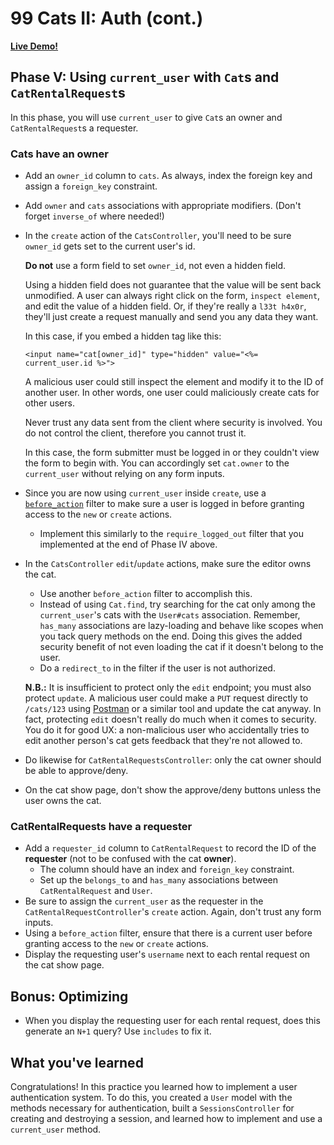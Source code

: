 # 99 Cats II: Auth (cont.)

**[Live Demo!][live-demo]**

## Phase V: Using `current_user` with `Cat`s and `CatRentalRequest`s

In this phase, you will use `current_user` to give `Cat`s an owner and
`CatRentalRequest`s a requester.

### Cats have an owner

- Add an `owner_id` column to `cats`. As always, index the foreign key and
  assign a `foreign_key` constraint.
- Add `owner` and `cats` associations with appropriate modifiers. (Don't forget
  `inverse_of` where needed!)
- In the `create` action of the `CatsController`, you'll need to be sure
  `owner_id` gets set to the current user's id.

  **Do not** use a form field to set `owner_id`, not even a hidden field.

  Using a hidden field does not guarantee that the value will be sent back
  unmodified. A user can always right click on the form, `inspect element`, and
  edit the value of a hidden field. Or, if they're really a `l33t h4x0r`,
  they'll just create a request manually and send you any data they want.

  In this case, if you embed a hidden tag like this:

  ```erb
  <input name="cat[owner_id]" type="hidden" value="<%= current_user.id %>">
  ```

  A malicious user could still inspect the element and modify it to the ID of
  another user. In other words, one user could maliciously create cats for other
  users.

  Never trust any data sent from the client where security is involved. You do
  not control the client, therefore you cannot trust it.

  In this case, the form submitter must be logged in or they couldn't view the
  form to begin with. You can accordingly set `cat.owner` to the `current_user`
  without relying on any form inputs.

- Since you are now using `current_user` inside `create`, use a
  [`before_action`] filter to make sure a user is logged in before granting
  access to the `new` or `create` actions.
  - Implement this similarly to the `require_logged_out` filter that you
    implemented at the end of Phase IV above.
- In the `CatsController` `edit`/`update` actions, make sure the editor owns the
  cat.
  - Use another `before_action` filter to accomplish this.
  - Instead of using `Cat.find`, try searching for the cat only among the
    `current_user`'s cats with the `User#cats` association. Remember, `has_many`
    associations are lazy-loading and behave like scopes when you tack query
    methods on the end. Doing this gives the added security benefit of not even
    loading the cat if it doesn't belong to the user.
  - Do a `redirect_to` in the filter if the user is not authorized.

  **N.B.:** It is insufficient to protect only the `edit` endpoint; you must
  also protect `update`. A malicious user could make a `PUT` request directly to
  `/cats/123` using [Postman] or a similar tool and update the cat anyway. In
  fact, protecting `edit` doesn't really do much when it comes to security. You
  do it for good UX: a non-malicious user who accidentally tries to edit another
  person's cat gets feedback that they're not allowed to.

- Do likewise for `CatRentalRequestsController`: only the cat owner should be
  able to approve/deny.
- On the cat show page, don't show the approve/deny buttons unless the user owns
  the cat.

### CatRentalRequests have a requester

- Add a `requester_id` column to `CatRentalRequest` to record the ID of the
  **requester** (not to be confused with the cat **owner**).
  - The column should have an index and `foreign_key` constraint.
  - Set up the `belongs_to` and `has_many` associations between
    `CatRentalRequest` and `User`.
- Be sure to assign the `current_user` as the requester in the
  `CatRentalRequestController`'s `create` action. Again, don't trust any form
  inputs.
- Using a `before_action` filter, ensure that there is a current user before
  granting access to the `new` or `create` actions.
- Display the requesting user's `username` next to each rental request on the
  cat show page.

## Bonus: Optimizing

- When you display the requesting user for each rental request, does this
  generate an `N+1` query? Use `includes` to fix it.

## What you've learned

Congratulations! In this practice you learned how to implement a user
authentication system. To do this, you created a `User` model with the methods
necessary for authentication, built a `SessionsController` for creating and
destroying a session, and learned how to implement and use a `current_user`
method.

[live-demo]: https://aa-99-cats.herokuapp.com/
[`before_action`]: https://guides.rubyonrails.org/action_controller_overview.html#filters
[Postman]: https://www.getpostman.com/
